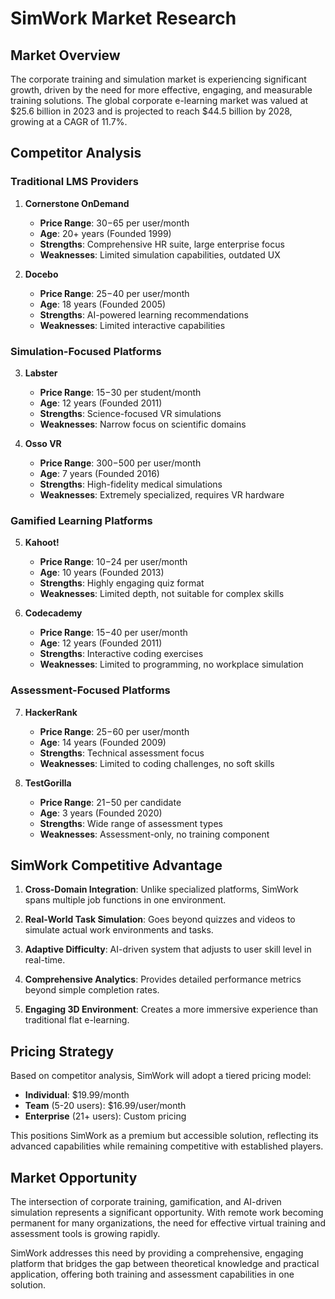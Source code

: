 # SimWork Market Research

## Market Overview

The corporate training and simulation market is experiencing significant growth, driven by the need for more effective, engaging, and measurable training solutions. The global corporate e-learning market was valued at $25.6 billion in 2023 and is projected to reach $44.5 billion by 2028, growing at a CAGR of 11.7%.

## Competitor Analysis

### Traditional LMS Providers
1. **Cornerstone OnDemand**
   - **Price Range**: $30-$65 per user/month
   - **Age**: 20+ years (Founded 1999)
   - **Strengths**: Comprehensive HR suite, large enterprise focus
   - **Weaknesses**: Limited simulation capabilities, outdated UX

2. **Docebo**
   - **Price Range**: $25-$40 per user/month
   - **Age**: 18 years (Founded 2005)
   - **Strengths**: AI-powered learning recommendations
   - **Weaknesses**: Limited interactive capabilities

### Simulation-Focused Platforms
3. **Labster**
   - **Price Range**: $15-$30 per student/month
   - **Age**: 12 years (Founded 2011)
   - **Strengths**: Science-focused VR simulations
   - **Weaknesses**: Narrow focus on scientific domains

4. **Osso VR**
   - **Price Range**: $300-$500 per user/month
   - **Age**: 7 years (Founded 2016)
   - **Strengths**: High-fidelity medical simulations
   - **Weaknesses**: Extremely specialized, requires VR hardware

### Gamified Learning Platforms
5. **Kahoot!**
   - **Price Range**: $10-$24 per user/month
   - **Age**: 10 years (Founded 2013)
   - **Strengths**: Highly engaging quiz format
   - **Weaknesses**: Limited depth, not suitable for complex skills

6. **Codecademy**
   - **Price Range**: $15-$40 per user/month
   - **Age**: 12 years (Founded 2011)
   - **Strengths**: Interactive coding exercises
   - **Weaknesses**: Limited to programming, no workplace simulation

### Assessment-Focused Platforms
7. **HackerRank**
   - **Price Range**: $25-$60 per user/month
   - **Age**: 14 years (Founded 2009)
   - **Strengths**: Technical assessment focus
   - **Weaknesses**: Limited to coding challenges, no soft skills

8. **TestGorilla**
   - **Price Range**: $21-$50 per candidate
   - **Age**: 3 years (Founded 2020)
   - **Strengths**: Wide range of assessment types
   - **Weaknesses**: Assessment-only, no training component

## SimWork Competitive Advantage

1. **Cross-Domain Integration**: Unlike specialized platforms, SimWork spans multiple job functions in one environment.

2. **Real-World Task Simulation**: Goes beyond quizzes and videos to simulate actual work environments and tasks.

3. **Adaptive Difficulty**: AI-driven system that adjusts to user skill level in real-time.

4. **Comprehensive Analytics**: Provides detailed performance metrics beyond simple completion rates.

5. **Engaging 3D Environment**: Creates a more immersive experience than traditional flat e-learning.

## Pricing Strategy

Based on competitor analysis, SimWork will adopt a tiered pricing model:

- **Individual**: $19.99/month
- **Team** (5-20 users): $16.99/user/month
- **Enterprise** (21+ users): Custom pricing

This positions SimWork as a premium but accessible solution, reflecting its advanced capabilities while remaining competitive with established players.

## Market Opportunity

The intersection of corporate training, gamification, and AI-driven simulation represents a significant opportunity. With remote work becoming permanent for many organizations, the need for effective virtual training and assessment tools is growing rapidly.

SimWork addresses this need by providing a comprehensive, engaging platform that bridges the gap between theoretical knowledge and practical application, offering both training and assessment capabilities in one solution.
